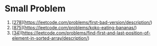 # Small Problem
1. [[278](https://github.com/NguyenDaiSon/practice-python/blob/main/small_problems/278.py)](https://leetcode.com/problems/first-bad-version/description/)
2. [[875](https://github.com/NguyenDaiSon/practice-python/blob/main/small_problems/875.py)](https://leetcode.com/problems/koko-eating-bananas/)
3. [[34](https://github.com/NguyenDaiSon/practice-python/blob/main/small_problems/34.py)](https://leetcode.com/problems/find-first-and-last-position-of-element-in-sorted-array/description/)
